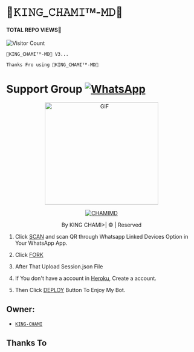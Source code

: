 # 💫𝙺𝙸𝙽𝙶_𝙲𝙷𝙰𝙼𝙸ᵀᴹ-𝙼𝙳💫
#### TOTAL REPO VIEWS📍
![Visitor Count](https://profile-counter.glitch.me/terror-boy/count.svg)

    💫𝙺𝙸𝙽𝙶_𝙲𝙷𝙰𝙼𝙸ᵀᴹ-𝙼𝙳💫 V3...


   
   
   
   
   ```Thanks Fro using 💫𝙺𝙸𝙽𝙶_𝙲𝙷𝙰𝙼𝙸ᵀᴹ-𝙼𝙳💫```


# Support Group <a href="watsapp group link"><img alt="WhatsApp" src="https://img.shields.io/badge/-Whatsapp%20Group-lightgrey?style=for-the-badge&logo=whatsapp&logoColor=white"/></a>


 </a>

</p>

<div align="center">

  <p align="center">

<img src="https://i.ibb.co/K0nmnF3/chami.png" alt="GIF" width="300" height="270"/>

</p>

  <p align="center">

<a href="#"><img title="CHAMIMD" src="https://img.shields.io/badge/King-chami-green?colorA=%23ff0000&colorB=%23017e40&style=for-the-badge"></a>

</p>

</div>

<p align="center">By KING CHAMI>| © | Reserved  </br> 
 

1. Click [SCAN](https://replit.com/@kingchamiya/-?v=1) and scan QR through Whatsapp Linked Devices Option in Your WhatsApp App.

2. Click [FORK](https://github.com/KINGCHAMIYA00/KING-CHAMI-V1/fork)

2. After That Upload Session.json File

3. If You don't have a account in [Heroku](https://signup.heroku.com/), Create a account.

5. Then Click [DEPLOY](https://heroku.com/deploy) Button To Enjoy My Bot.


## Owner:
* [`KING-CHAMI`](https://github.com/KINGCHAMIYA00)

## Thanks To
